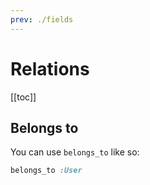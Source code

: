 ```yaml
---
prev: ./fields
---
```


# Relations

[[toc]]

## Belongs to

You can use `belongs_to` like so:

```ruby
belongs_to :User
```
